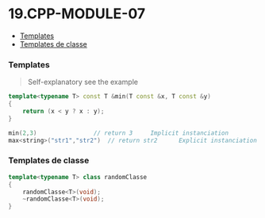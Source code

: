 # 19.CPP-MODULE-07

* [Templates](#Templates)  
* [Templates de classe](#Templates-de-classe)  

### Templates
> Self-explanatory see the example
```C++
template<typename T> const T &min(T const &x, T const &y)
{
	return (x < y ? x : y);
}

min(2,3)           		// return 3		Implicit instanciation
max<string>("str1","str2")	// return str2		Explicit instanciation

```

### Templates de classe
```C++
template<typename T> class randomClasse
{
	randomClasse<T>(void);
	~randomClasse<T>(void);
}
```
